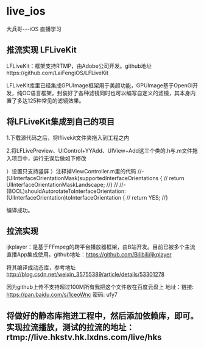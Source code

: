 # live_ios
大兵哥---iOS 直播学习

## 推流实现 LFLiveKit

LFLiveKit：框架支持RTMP，由Adobe公司开发。github地址https://github.com/LaiFengiOS/LFLiveKit

LFLiveKit库里已经集成GPUImage框架用于美颜功能，GPUImage基于OpenGl开发，纯OC语言框架，封装好了各种滤镜同时也可以编写自定义的滤镜，其本身内置了多达125种常见的滤镜效果。

## 将LFLiveKit集成到自己的项目

1.下载源代码之后，将lflivekit文件夹拖入到工程之内

2.将LFLivePreview、UIControl+YYAdd、UIView+Add这三个类的.h与.m文件拖入项目中，运行无误后做如下修改

  ）设置只支持竖屏
  ）注释掉ViewController.m里的代码
//- (UIInterfaceOrientationMask)supportedInterfaceOrientations {
//    return UIInterfaceOrientationMaskLandscape;
//}
//
//- (BOOL)shouldAutorotateToInterfaceOrientation:(UIInterfaceOrientation)toInterfaceOrientation {
//    return YES;
//}

编译成功。


## 拉流实现  
ijkplayer：是基于FFmpeg的跨平台播放器框架，由B站开发。目前已被多个主流直播App集成使用。github地址：https://github.com/Bilibili/ijkplayer

将其编译成动态库，参考地址 http://blog.csdn.net/weixin_35755389/article/details/53301278

因为github上传不支持超过100M所有我把这个文件放在百度云盘上 地址：链接: https://pan.baidu.com/s/1ceoWnc 密码: ufy7

## 将做好的静态库拖进工程中，然后添加依赖库，即可。实现拉流播放，测试的拉流的地址：rtmp://live.hkstv.hk.lxdns.com/live/hks






